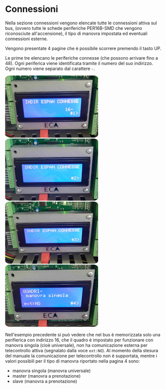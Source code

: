# Connessioni

Nella sezione connessioni vengono elencate tutte le connessioni attiva sul bus, (ovvero tutte le schede periferiche PER16B-SMD che vengono riconosciute all'accensione), il tipo di manovra impostata ed eventuali connessioni esterne.

Vengono presentate 4 pagine che è possibile scorrere premendo il tasto UP.

Le prime tre elencano le periferiche connesse (che possono arrivare fino a 48). Ogni periferica viene identificata tramite il numero del suo indirizzo. Ogni numero viene separato dal carattere `-`.

<img src="../../../dist/images/connessioni-pag-1.jpeg" style="width: 300px; height: 200px; border-radius: 5%;"> <img src="../../../dist/images/connessioni-pag-2.jpeg" style="width: 300px; height: 200px; border-radius: 5%;">
<img src="../../../dist/images/connessioni-pag-3.jpeg" style="width: 300px; height: 200px; border-radius: 5%;"> <img src="../../../dist/images/connessioni-pag-4.jpeg" style="width: 300px; height: 200px; border-radius: 5%;">

Nell'esempio precedente si può vedere che nel bus è memorizzata solo una perifierica
con indirizzo 16, che il quadro è impostato per funzionare con manovra singola (cioè universale), non ha comunicazione esterna per telecontrollo attiva (segnalato dalla voce `ext:NO`). Al momento della stesura del manuale la comunicazione per telecontrollo non è supportata, mentre i valori possibili per il tipo di manovra riportato nella pagina 4 sono:

* manovra singola (manovra universale)
* master (manovra a prenotazione)
* slave (manovra a prenotazione)
